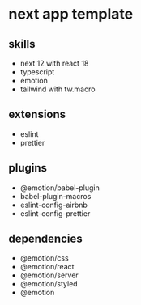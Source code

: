 # next app template

## skills

- next 12 with react 18
- typescript
- emotion
- tailwind with tw.macro

## extensions

- eslint
- prettier

## plugins

- @emotion/babel-plugin
- babel-plugin-macros
- eslint-config-airbnb
- eslint-config-prettier

## dependencies

- @emotion/css
- @emotion/react
- @emotion/server
- @emotion/styled
- @emotion